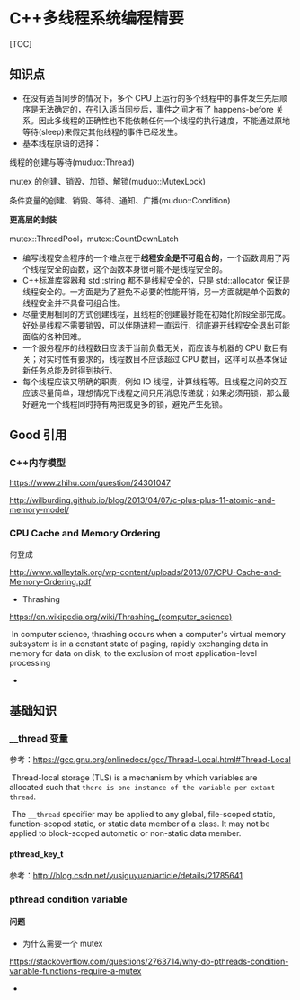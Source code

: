 # C++多线程系统编程精要

[TOC]

## 知识点

* 在没有适当同步的情况下，多个 CPU 上运行的多个线程中的事件发生先后顺序是无法确定的，在引入适当同步后，事件之间才有了 happens-before 关系。因此多线程的正确性也不能依赖任何一个线程的执行速度，不能通过原地等待(sleep)来假定其他线程的事件已经发生。
* 基本线程原语的选择：

线程的创建与等待(muduo::Thread)

mutex 的创建、销毁、加锁、解锁(muduo::MutexLock)

条件变量的创建、销毁、等待、通知、广播(muduo::Condition)

**更高层的封装**

mutex::ThreadPool，mutex::CountDownLatch

* 编写线程安全程序的一个难点在于**线程安全是不可组合的**，一个函数调用了两个线程安全的函数，这个函数本身很可能不是线程安全的。
* C++标准库容器和 std::string 都不是线程安全的，只是 std::allocator 保证是线程安全的。一方面是为了避免不必要的性能开销，另一方面就是单个函数的线程安全并不具备可组合性。
* 尽量使用相同的方式创建线程，且线程的创建最好能在初始化阶段全部完成。好处是线程不需要销毁，可以伴随进程一直运行，彻底避开线程安全退出可能面临的各种困难。
* 一个服务程序的线程数目应该于当前负载无关，而应该与机器的 CPU 数目有关；对实时性有要求的，线程数目不应该超过 CPU 数目，这样可以基本保证新任务总能及时得到执行。
* 每个线程应该又明确的职责，例如 IO 线程，计算线程等。且线程之间的交互应该尽量简单，理想情况下线程之间只用消息传递就；如果必须用锁，那么最好避免一个线程同时持有两把或更多的锁，避免产生死锁。



## Good 引用

### C++内存模型

https://www.zhihu.com/question/24301047

http://wilburding.github.io/blog/2013/04/07/c-plus-plus-11-atomic-and-memory-model/

### CPU Cache and Memory Ordering

 何登成

http://www.valleytalk.org/wp-content/uploads/2013/07/CPU-Cache-and-Memory-Ordering.pdf

* Thrashing

https://en.wikipedia.org/wiki/Thrashing_(computer_science)

​      In computer science, thrashing occurs when a computer's virtual memory subsystem is in a constant state of paging, rapidly exchanging data in memory for data on disk, to the exclusion of most application-level processing

* ​

## 基础知识

### __thread 变量

参考：https://gcc.gnu.org/onlinedocs/gcc/Thread-Local.html#Thread-Local

​      Thread-local storage (TLS) is a mechanism by which variables are allocated such that `there is one instance of the variable per extant thread`. 

​      The `__thread` specifier may be applied to any global, file-scoped static, function-scoped static, or static data member of a class. It may not be applied to block-scoped automatic or non-static data member.

#### pthread_key_t

参考：http://blog.csdn.net/yusiguyuan/article/details/21785641

### pthread condition variable

#### 问题

* 为什么需要一个 mutex

https://stackoverflow.com/questions/2763714/why-do-pthreads-condition-variable-functions-require-a-mutex

* ​

